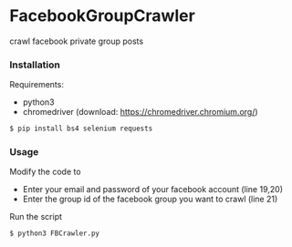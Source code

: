 # FacebookGroupCrawler
crawl facebook private group posts

### Installation
Requirements:
- python3
- chromedriver (download: https://chromedriver.chromium.org/)
```sh
$ pip install bs4 selenium requests
```

### Usage
Modify the code to
- Enter your email and password of your facebook account (line 19,20)
- Enter the group id of the facebook group you want to crawl (line 21)

Run the script
```sh
$ python3 FBCrawler.py
```
